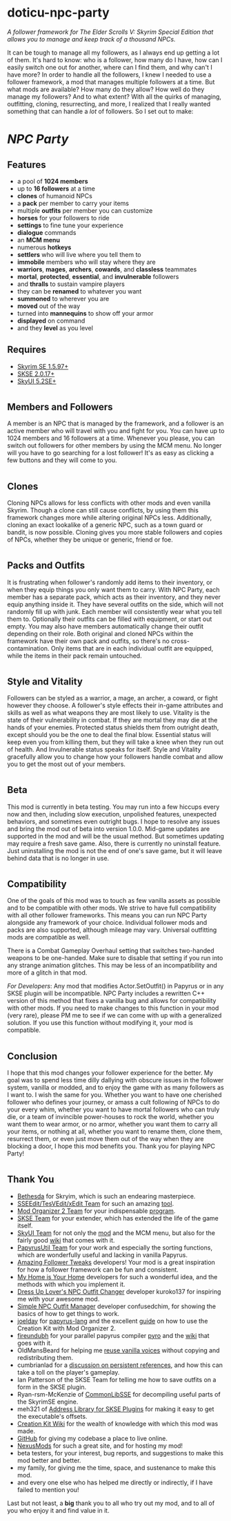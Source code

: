 # doticu-npc-party
*A follower framework for The Elder Scrolls V: Skyrim Special Edition that allows you to manage and keep track of a thousand NPCs.*

It can be tough to manage all my followers, as I always end up getting a lot of them. It's hard to know: who is a follower, how many do I have, how can I easily switch one out for another, where can I find them, and why can't I have more? In order to handle all the followers, I knew I needed to use a follower framework, a mod that manages multiple followers at a time. But what mods are available? How many do they allow? How well do they manage my followers? And to what extent? With all the quirks of managing, outfitting, cloning, resurrecting, and more, I realized that I really wanted something that can handle a *lot* of followers. So I set out to make:

# *NPC Party*

## Features
- a pool of **1024 members**
- up to **16 followers** at a time
- **clones** of humanoid NPCs
- a **pack** per member to carry your items
- multiple **outfits** per member you can customize
- **horses** for your followers to ride
- **settings** to fine tune your experience
- **dialogue** commands
- an **MCM menu**
- numerous **hotkeys**
- **settlers** who will live where you tell them to
- **immobile** members who will stay where they are
- **warriors**, **mages**, **archers**, **cowards**, and **classless** teammates
- **mortal**, **protected**, **essential**, and **invulnerable** followers
- and **thralls** to sustain vampire players
- they can be **renamed** to whatever you want
- **summoned** to wherever you are
- **moved** out of the way
- turned into **mannequins** to show off your armor
- **displayed** on command
- and they **level** as you level

## Requires
- [Skyrim SE 1.5.97+](https://store.steampowered.com/app/489830/The_Elder_Scrolls_V_Skyrim_Special_Edition/)
- [SKSE 2.0.17+](https://skse.silverlock.org/)
- [SkyUI 5.2SE+](https://www.nexusmods.com/skyrimspecialedition/mods/12604)

# 
## Members and Followers
A member is an NPC that is managed by the framework, and a follower is an active member who will travel with you and fight for you. You can have up to 1024 members and 16 followers at a time. Whenever you please, you can switch out followers for other members by using the MCM menu. No longer will you have to go searching for a lost follower! It's as easy as clicking a few buttons and they will come to you.

# 
## Clones
Cloning NPCs allows for less conflicts with other mods and even vanilla Skyrim. Though a clone can still cause conflicts, by using them this framework changes more while altering original NPCs less. Additionally, cloning an exact lookalike of a generic NPC, such as a town guard or bandit, is now possible. Cloning gives you more stable followers and copies of NPCs, whether they be unique or generic, friend or foe.

# 
## Packs and Outfits
It is frustrating when follower's randomly add items to their inventory, or when they equip things you only want them to carry. With NPC Party, each member has a separate pack, which acts as their inventory, and they never equip anything inside it. They have several outfits on the side, which will not randomly fill up with junk. Each member will consistently wear what you tell them to. Optionally their outfits can be filled with equipment, or start out empty. You may also have members automatically change their outfit depending on their role. Both original and cloned NPCs within the framework have their own pack and outfits, so there's no cross-contamination. Only items that are in each individual outfit are equipped, while the items in their pack remain untouched.

# 
## Style and Vitality
Followers can be styled as a warrior, a mage, an archer, a coward, or fight however they choose. A follower's style effects their in-game attributes and skills as well as what weapons they are most likely to use. Vitality is the state of their vulnerability in combat. If they are mortal they may die at the hands of your enemies. Protected status shields them from outright death, except should you be the one to deal the final blow. Essential status will keep even you from killing them, but they will take a knee when they run out of health. And Invulnerable status speaks for itself. Style and Vitality gracefully allow you to change how your followers handle combat and allow you to get the most out of your members.

# 
## Beta
This mod is currently in beta testing. You may run into a few hiccups every now and then, including slow execution, unpolished features, unexpected behaviors, and sometimes even outright bugs. I hope to resolve any issues and bring the mod out of beta into version 1.0.0. Mid-game updates are supported in the mod and will be the usual method. But sometimes updating may require a fresh save game. Also, there is currently no uninstall feature. Just uninstalling the mod is not the end of one's save game, but it will leave behind data that is no longer in use.

# 
## Compatibility
One of the goals of this mod was to touch as few vanilla assets as possible and to be compatible with other mods. We strive to have full compatibility with all other follower frameworks. This means you can run NPC Party alongside any framework of your choice. Individual follower mods and packs are also supported, although mileage may vary. Universal outfitting mods are compatible as well.

There is a Combat Gameplay Overhaul setting that switches two-handed weapons to be one-handed. Make sure to disable that setting if you run into any strange animation glitches. This may be less of an incompatibility and more of a glitch in that mod.

_For Developers_: Any mod that modifies Actor.SetOutfit() in Papyrus or in any SKSE plugin will be incompatible. NPC Party includes a rewritten C++ version of this method that fixes a vanilla bug and allows for compatibility with other mods. If you need to make changes to this function in your mod (very rare), please PM me to see if we can come with up with a generalized solution. If you use this function without modifying it, your mod is compatible.

# 
## Conclusion
I hope that this mod changes your follower experience for the better. My goal was to spend less time dilly dallying with obscure issues in the follower system, vanilla or modded, and to enjoy the game with as many followers as I want to. I wish the same for you. Whether you want to have one cherished follower who defines your journey, or amass a cult following of NPCs to do your every whim, whether you want to have mortal followers who can truly die, or a team of invincible power-houses to rock the world, whether you want them to wear armor, or no armor, whether you want them to carry all your items, or nothing at all, whether you want to rename them, clone them, resurrect them, or even just move them out of the way when they are blocking a door, I hope this mod benefits you. Thank you for playing NPC Party!

# 
## Thank You
- [Bethesda](https://bethesda.net/) for Skryim, which is such an endearing masterpiece.
- [SSEEdit/TesVEdit/xEdit Team](https://github.com/TES5Edit/TES5Edit) for such an amazing [tool](https://www.nexusmods.com/skyrimspecialedition/mods/164).
- [Mod Organizer 2 Team](https://github.com/ModOrganizer2) for your indispensable [program](https://www.nexusmods.com/skyrimspecialedition/mods/6194).
- [SKSE Team](http://skse.silverlock.org/) for your extender, which has extended the life of the game itself.
- [SkyUI Team](https://github.com/schlangster/skyui) for not only the [mod](https://www.nexusmods.com/skyrimspecialedition/mods/12604) and the MCM menu, but also for the fairly good [wiki](https://github.com/schlangster/skyui/wiki/MCM-API-Reference) that comes with it.
- [PapyrusUtil Team](https://www.nexusmods.com/skyrimspecialedition/mods/13048) for your work and especially the sorting functions, which are wonderfully useful and lacking in vanilla Papyrus.
- [Amazing Follower Tweaks](https://www.nexusmods.com/skyrimspecialedition/mods/6656) developers! Your mod is a great inspiration for how a follower framework can be fun and consistent.
- [My Home is Your Home](https://www.nexusmods.com/skyrimspecialedition/mods/20227) developers for such a wonderful idea, and the methods with which you implement it.
- [Dress Up Lover's NPC Outfit Changer](https://www.nexusmods.com/skyrimspecialedition/mods/28736) developer kuroko137 for inspiring me with your awesome mod.
- [Simple NPC Outfit Manager](https://www.nexusmods.com/skyrimspecialedition/mods/15211) developer confusedchim, for showing the basics of how to get things to work.
- [joelday](https://github.com/joelday) for [papyrus-lang](https://github.com/joelday/papyrus-lang) and the excellent [guide](https://github.com/joelday/papyrus-lang/wiki/Using-Mod-Organizer-2) on how to use the Creation Kit with Mod Organizer 2.
- [fireundubh](https://github.com/fireundubh) for your parallel papyrus compiler [pyro](https://github.com/fireundubh/pyro) and the [wiki](https://wiki.fireundubh.com/pyro) that goes with it.
- OldMansBeard for helping me [reuse vanilla voices](https://forums.nexusmods.com/index.php?/topic/8223653-reusing-voice-files/) without copying and redistributing them.
- cumbrianlad for a [discussion on persistent references](https://forums.nexusmods.com/index.php?/topic/8082738-is-512-persistent-actor-references-bad/), and how this can take a toll on the player's gameplay.
- Ian Patterson of the SKSE Team for telling me how to save outfits on a form in the SKSE plugin.
- Ryan-rsm-McKenzie of [CommonLibSSE](https://github.com/Ryan-rsm-McKenzie/CommonLibSSE) for decompiling useful parts of the SkyrimSE engine.
- meh321 of [Address Library for SKSE Plugins](https://www.nexusmods.com/skyrimspecialedition/mods/32444) for making it easy to get the executable's offsets.
- [Creation Kit Wiki](https://www.creationkit.com/index.php?title=Main_Page) for the wealth of knowledge with which this mod was made.
- [GitHub](https://github.com) for giving my codebase a place to live online.
- [NexusMods](https://www.nexusmods.com/) for such a great site, and for hosting my mod!
- beta testers, for your interest, bug reports, and suggestions to make this mod better and better.
- my family, for giving me the time, space, and sustenance to make this mod.
- and every one else who has helped me directly or indirectly, if I have failed to mention you!

Last but not least, a **big** thank you to all who try out my mod, and to all of you who enjoy it and find value in it.

